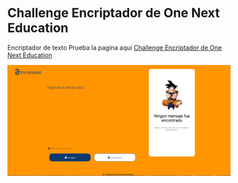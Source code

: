 # Challenge Encriptador de One Next Education
Encriptador de texto 
Prueba la pagina aqui
[Challenge Encriptador de One Next Education](https://andresdeveloper01.github.io/)

<img src="./Encriptador.png" alt="Encriptador de texto">
